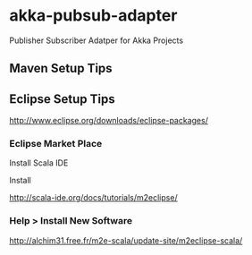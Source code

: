 # akka-pubsub-adapter
Publisher Subscriber Adatper for Akka Projects

## Maven Setup Tips


## Eclipse Setup Tips

http://www.eclipse.org/downloads/eclipse-packages/

### Eclipse Market Place

Install Scala IDE

Install 

http://scala-ide.org/docs/tutorials/m2eclipse/

### Help > Install New Software

http://alchim31.free.fr/m2e-scala/update-site/m2eclipse-scala/
